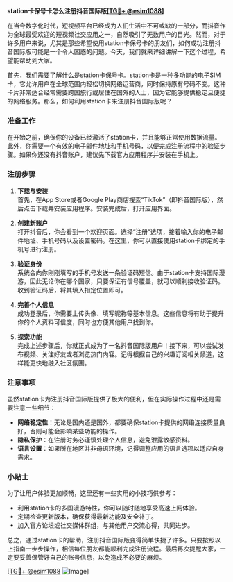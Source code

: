 **station卡保号卡怎么注册抖音国际版[[TG💪+ @esim1088](https://t.me/s/esim1088)]**

在当今数字化时代，短视频平台已经成为人们生活中不可或缺的一部分，而抖音作为全球最受欢迎的短视频社交应用之一，自然吸引了无数用户的目光。然而，对于许多用户来说，尤其是那些希望使用station卡保号卡的朋友们，如何成功注册抖音国际版可能是一个令人困惑的问题。今天，我们就来详细讲解一下这个过程，希望能帮助到大家。

首先，我们需要了解什么是station卡保号卡。station卡是一种多功能的电子SIM卡，它允许用户在全球范围内轻松切换网络运营商，同时保持原有号码不变。这种卡片非常适合经常需要跨国旅行或居住在国外的人士，因为它能够提供稳定且便捷的网络服务。那么，如何利用station卡来注册抖音国际版呢？

### 准备工作

在开始之前，确保你的设备已经激活了station卡，并且能够正常使用数据流量。此外，你需要一个有效的电子邮件地址和手机号码，以便完成注册流程中的验证步骤。如果你还没有抖音账户，建议先下载官方应用程序并安装在手机上。

### 注册步骤

1. **下载与安装**  
   首先，在App Store或者Google Play商店搜索“TikTok”（即抖音国际版），然后点击下载并安装应用程序。安装完成后，打开应用界面。

2. **创建新账户**  
   打开抖音后，你会看到一个欢迎页面。选择“注册”选项，接着输入你的电子邮件地址、手机号码以及设置密码。在这里，你可以直接使用station卡绑定的手机号进行注册。

3. **验证身份**  
   系统会向你刚刚填写的手机号发送一条验证码短信。由于station卡支持国际漫游，因此无论你在哪个国家，只要保证有信号覆盖，就可以顺利接收验证码。收到验证码后，将其填入指定位置即可。

4. **完善个人信息**  
   成功登录后，你需要上传头像、填写昵称等基本信息。这些信息将有助于提升你的个人资料可信度，同时也方便其他用户找到你。

5. **探索功能**  
   完成上述步骤后，你就正式成为了一名抖音国际版用户！接下来，可以尝试发布视频、关注好友或者浏览热门内容。记得根据自己的兴趣订阅相关频道，这样能更快地融入社区氛围。

### 注意事项

虽然station卡为注册抖音国际版提供了极大的便利，但在实际操作过程中还是需要注意一些细节：

- **网络稳定性**：无论是国内还是国外，都要确保station卡提供的网络连接质量良好，否则可能会影响某些功能的操作。
- **隐私保护**：在注册时务必谨慎处理个人信息，避免泄露敏感资料。
- **语言设置**：如果所在地区并非母语环境，记得调整应用的语言选项以适应自身需求。

### 小贴士

为了让用户体验更加顺畅，这里还有一些实用的小技巧供参考：
- 利用station卡的多国漫游特性，你可以随时随地享受高速上网体验。
- 定期检查更新版本，确保获得最新功能及安全补丁。
- 加入官方论坛或社交媒体群组，与其他用户交流心得，共同进步。

总之，通过station卡的帮助，注册抖音国际版变得简单快捷了许多。只要按照以上指南一步步操作，相信每位朋友都能顺利完成注册流程。最后再次提醒大家，一定要妥善保管好自己的账号信息，以免造成不必要的麻烦。

[[TG💪+ @esim1088](https://t.me/s/esim1088) ![Image](https://i.postimg.cc/4NQfJmqS/Snipaste-2025-05-13-00-14-12.png)]